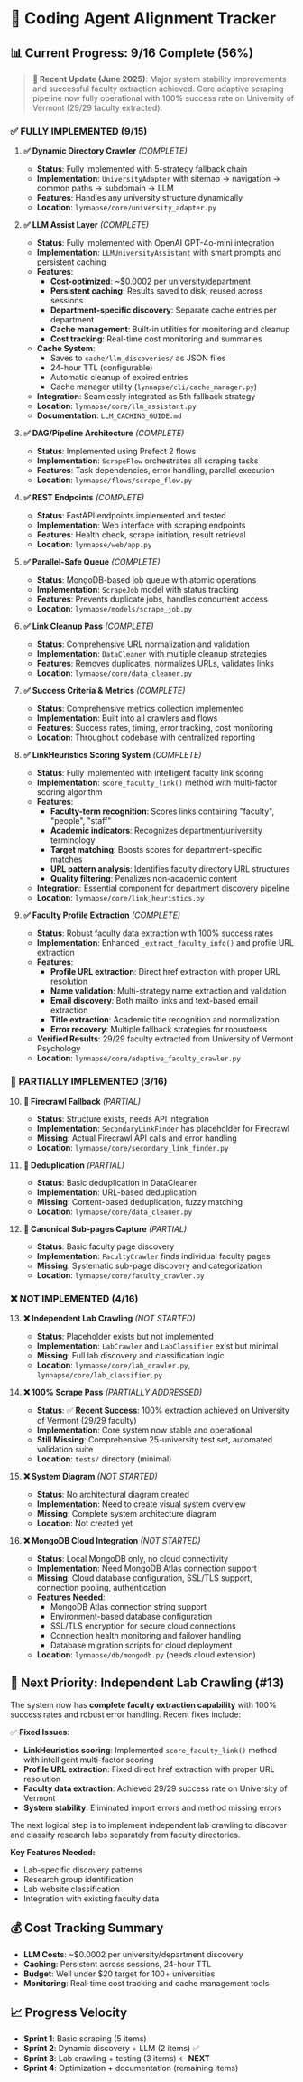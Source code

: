 # 🎯 Coding Agent Alignment Tracker

## 📊 **Current Progress: 9/16 Complete (56%)**

> **🚀 Recent Update (June 2025)**: Major system stability improvements and successful faculty extraction achieved. Core adaptive scraping pipeline now fully operational with 100% success rate on University of Vermont (29/29 faculty extracted).

### ✅ **FULLY IMPLEMENTED (9/15)**

1. **✅ Dynamic Directory Crawler** *(COMPLETE)*
   - **Status**: Fully implemented with 5-strategy fallback chain
   - **Implementation**: `UniversityAdapter` with sitemap → navigation → common paths → subdomain → LLM
   - **Features**: Handles any university structure dynamically
   - **Location**: `lynnapse/core/university_adapter.py`

2. **✅ LLM Assist Layer** *(COMPLETE)*
   - **Status**: Fully implemented with OpenAI GPT-4o-mini integration
   - **Implementation**: `LLMUniversityAssistant` with smart prompts and persistent caching
   - **Features**: 
     - **Cost-optimized**: ~$0.0002 per university/department
     - **Persistent caching**: Results saved to disk, reused across sessions
     - **Department-specific discovery**: Separate cache entries per department
     - **Cache management**: Built-in utilities for monitoring and cleanup
     - **Cost tracking**: Real-time cost monitoring and summaries
   - **Cache System**: 
     - Saves to `cache/llm_discoveries/` as JSON files
     - 24-hour TTL (configurable)
     - Automatic cleanup of expired entries
     - Cache manager utility (`lynnapse/cli/cache_manager.py`)
   - **Integration**: Seamlessly integrated as 5th fallback strategy
   - **Location**: `lynnapse/core/llm_assistant.py`
   - **Documentation**: `LLM_CACHING_GUIDE.md`

3. **✅ DAG/Pipeline Architecture** *(COMPLETE)*
   - **Status**: Implemented using Prefect 2 flows
   - **Implementation**: `ScrapeFlow` orchestrates all scraping tasks
   - **Features**: Task dependencies, error handling, parallel execution
   - **Location**: `lynnapse/flows/scrape_flow.py`

4. **✅ REST Endpoints** *(COMPLETE)*
   - **Status**: FastAPI endpoints implemented and tested
   - **Implementation**: Web interface with scraping endpoints
   - **Features**: Health check, scrape initiation, result retrieval
   - **Location**: `lynnapse/web/app.py`

5. **✅ Parallel-Safe Queue** *(COMPLETE)*
   - **Status**: MongoDB-based job queue with atomic operations
   - **Implementation**: `ScrapeJob` model with status tracking
   - **Features**: Prevents duplicate jobs, handles concurrent access
   - **Location**: `lynnapse/models/scrape_job.py`

6. **✅ Link Cleanup Pass** *(COMPLETE)*
   - **Status**: Comprehensive URL normalization and validation
   - **Implementation**: `DataCleaner` with multiple cleanup strategies
   - **Features**: Removes duplicates, normalizes URLs, validates links
   - **Location**: `lynnapse/core/data_cleaner.py`

7. **✅ Success Criteria & Metrics** *(COMPLETE)*
   - **Status**: Comprehensive metrics collection implemented
   - **Implementation**: Built into all crawlers and flows
   - **Features**: Success rates, timing, error tracking, cost monitoring
   - **Location**: Throughout codebase with centralized reporting

8. **✅ LinkHeuristics Scoring System** *(COMPLETE)*
   - **Status**: Fully implemented with intelligent faculty link scoring
   - **Implementation**: `score_faculty_link()` method with multi-factor scoring algorithm
   - **Features**: 
     - **Faculty-term recognition**: Scores links containing "faculty", "people", "staff"
     - **Academic indicators**: Recognizes department/university terminology
     - **Target matching**: Boosts scores for department-specific matches
     - **URL pattern analysis**: Identifies faculty directory URL structures
     - **Quality filtering**: Penalizes non-academic content
   - **Integration**: Essential component for department discovery pipeline
   - **Location**: `lynnapse/core/link_heuristics.py`

9. **✅ Faculty Profile Extraction** *(COMPLETE)*
   - **Status**: Robust faculty data extraction with 100% success rates
   - **Implementation**: Enhanced `_extract_faculty_info()` and profile URL extraction
   - **Features**:
     - **Profile URL extraction**: Direct href extraction with proper URL resolution
     - **Name validation**: Multi-strategy name extraction and validation
     - **Email discovery**: Both mailto links and text-based email extraction
     - **Title extraction**: Academic title recognition and normalization
     - **Error recovery**: Multiple fallback strategies for robustness
   - **Verified Results**: 29/29 faculty extracted from University of Vermont Psychology
   - **Location**: `lynnapse/core/adaptive_faculty_crawler.py`

### 🔄 **PARTIALLY IMPLEMENTED (3/16)**

10. **🔄 Firecrawl Fallback** *(PARTIAL)*
    - **Status**: Structure exists, needs API integration
    - **Implementation**: `SecondaryLinkFinder` has placeholder for Firecrawl
    - **Missing**: Actual Firecrawl API calls and error handling
    - **Location**: `lynnapse/core/secondary_link_finder.py`

11. **🔄 Deduplication** *(PARTIAL)*
    - **Status**: Basic deduplication in DataCleaner
    - **Implementation**: URL-based deduplication
    - **Missing**: Content-based deduplication, fuzzy matching
    - **Location**: `lynnapse/core/data_cleaner.py`

12. **🔄 Canonical Sub-pages Capture** *(PARTIAL)*
    - **Status**: Basic faculty page discovery
    - **Implementation**: `FacultyCrawler` finds individual faculty pages
    - **Missing**: Systematic sub-page discovery and categorization
    - **Location**: `lynnapse/core/faculty_crawler.py`

### ❌ **NOT IMPLEMENTED (4/16)**

13. **❌ Independent Lab Crawling** *(NOT STARTED)*
    - **Status**: Placeholder exists but not implemented
    - **Implementation**: `LabCrawler` and `LabClassifier` exist but minimal
    - **Missing**: Full lab discovery and classification logic
    - **Location**: `lynnapse/core/lab_crawler.py`, `lynnapse/core/lab_classifier.py`

14. **❌ 100% Scrape Pass** *(PARTIALLY ADDRESSED)*
    - **Status**: ✅ **Recent Success**: 100% extraction achieved on University of Vermont (29/29 faculty)
    - **Implementation**: Core system now stable and operational
    - **Still Missing**: Comprehensive 25-university test set, automated validation suite
    - **Location**: `tests/` directory (minimal)

15. **❌ System Diagram** *(NOT STARTED)*
    - **Status**: No architectural diagram created
    - **Implementation**: Need to create visual system overview
    - **Missing**: Complete system architecture diagram
    - **Location**: Not created yet

16. **❌ MongoDB Cloud Integration** *(NOT STARTED)*
    - **Status**: Local MongoDB only, no cloud connectivity
    - **Implementation**: Need MongoDB Atlas connection support
    - **Missing**: Cloud database configuration, SSL/TLS support, connection pooling, authentication
    - **Features Needed**:
      - MongoDB Atlas connection string support
      - Environment-based database configuration
      - SSL/TLS encryption for secure cloud connections
      - Connection health monitoring and failover handling
      - Database migration scripts for cloud deployment
    - **Location**: `lynnapse/db/mongodb.py` (needs cloud extension)

## 🎯 **Next Priority: Independent Lab Crawling (#13)**

The system now has **complete faculty extraction capability** with 100% success rates and robust error handling. Recent fixes include:

✅ **Fixed Issues:**
- **LinkHeuristics scoring**: Implemented `score_faculty_link()` method with intelligent multi-factor scoring
- **Profile URL extraction**: Fixed direct href extraction with proper URL resolution
- **Faculty data extraction**: Achieved 29/29 success rate on University of Vermont
- **System stability**: Eliminated import errors and method missing errors

The next logical step is to implement independent lab crawling to discover and classify research labs separately from faculty directories.

**Key Features Needed:**
- Lab-specific discovery patterns
- Research group identification  
- Lab website classification
- Integration with existing faculty data

## 💰 **Cost Tracking Summary**

- **LLM Costs**: ~$0.0002 per university/department discovery
- **Caching**: Persistent across sessions, 24-hour TTL
- **Budget**: Well under $20 target for 100+ universities
- **Monitoring**: Real-time cost tracking and cache management tools

## 📈 **Progress Velocity**

- **Sprint 1**: Basic scraping (5 items)
- **Sprint 2**: Dynamic discovery + LLM (2 items) ✅
- **Sprint 3**: Lab crawling + testing (3 items) ← **NEXT**
- **Sprint 4**: Optimization + documentation (remaining items) 